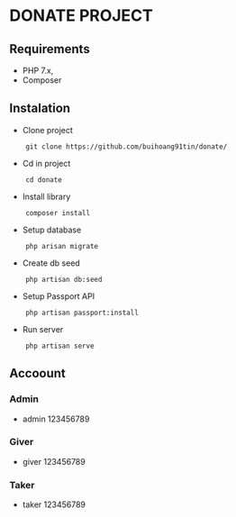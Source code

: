 # DONATE PROJECT

## Requirements
- PHP 7.x,
- Composer

## Instalation

-   Clone project
```
    git clone https://github.com/buihoang91tin/donate/
```
-   Cd in project
```
    cd donate
``` 
-   Install library
```
    composer install
```
-   Setup database
```
    php arisan migrate
```
-   Create db seed
```
    php artisan db:seed
```
-   Setup Passport API
```
    php artisan passport:install
```
-   Run server
```
    php artisan serve
```

## Accoount

### Admin

-   admin 123456789

### Giver

-   giver 123456789

### Taker

-   taker 123456789